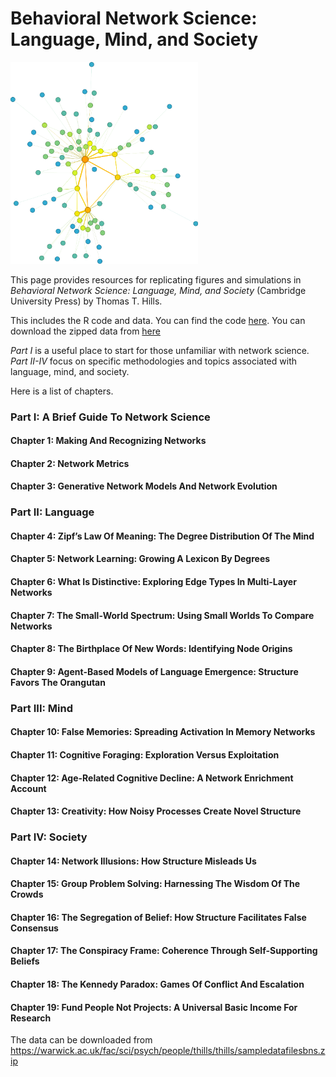 
# Behavioral Network Science: Language, Mind, and Society

<img src="./vanGogh5.svg" alt="image" width="300" height="auto">

This page provides resources for replicating figures and simulations in _Behavioral Network Science: Language, Mind, and Society_ (Cambridge University Press) by Thomas T. Hills.  

This includes the R code and data. You can find the code [here](https://github.com/thomasthills/BehavioralNetworkScience). You can download the zipped data from [here](https://warwick.ac.uk/fac/sci/psych/people/thills/thills/sampledatafilesbns.zip)

*Part I* is a useful place to start for those unfamiliar with network science.
*Part II-IV* focus on specific methodologies and topics associated with language, mind, and society.

Here is a list of chapters.
    
###   Part I: A Brief Guide To Network Science 
#### Chapter 1:  Making And Recognizing Networks 
#### Chapter 2:  Network Metrics 
#### Chapter 3:  Generative Network Models And Network Evolution 
###   Part II: Language 
#### Chapter 4:  Zipf’s Law Of Meaning: The Degree Distribution Of The Mind 
#### Chapter 5:  Network Learning: Growing A Lexicon By Degrees 
#### Chapter 6:  What Is Distinctive: Exploring Edge Types In Multi-Layer Networks 
#### Chapter 7:  The Small-World Spectrum: Using Small Worlds To Compare Networks 
#### Chapter 8:  The Birthplace Of New Words: Identifying Node Origins 
#### Chapter 9:  Agent-Based Models of Language Emergence: Structure Favors The Orangutan 
###   Part III: Mind 
#### Chapter 10:  False Memories: Spreading Activation In Memory Networks 
#### Chapter 11:  Cognitive Foraging: Exploration Versus Exploitation 
#### Chapter 12:  Age-Related Cognitive Decline: A Network Enrichment Account 
#### Chapter 13:  Creativity: How Noisy Processes Create Novel Structure 
###   Part IV: Society 
#### Chapter 14:  Network Illusions: How Structure Misleads Us 
#### Chapter 15:  Group Problem Solving: Harnessing The Wisdom Of The Crowds 
#### Chapter 16:  The Segregation of Belief: How Structure Facilitates False Consensus 
#### Chapter 17:  The Conspiracy Frame: Coherence Through Self-Supporting Beliefs
#### Chapter 18:  The Kennedy Paradox: Games Of Conflict And Escalation 
#### Chapter 19:  Fund People Not Projects: A Universal Basic Income For Research 


The data can be downloaded from https://warwick.ac.uk/fac/sci/psych/people/thills/thills/sampledatafilesbns.zip

